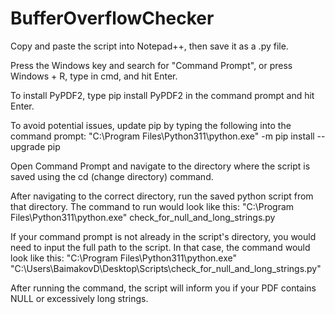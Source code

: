 # BufferOverflowChecker

Copy and paste the script into Notepad++, then save it as a .py file.

Press the Windows key and search for "Command Prompt", or press Windows + R, type in cmd, and hit Enter.

To install PyPDF2, type pip install PyPDF2 in the command prompt and hit Enter.

To avoid potential issues, update pip by typing the following into the command prompt:
"C:\Program Files\Python311\python.exe" -m pip install --upgrade pip

Open Command Prompt and navigate to the directory where the script is saved using the cd (change directory) command.

After navigating to the correct directory, run the saved python script from that directory. The command to run would look like this:
"C:\Program Files\Python311\python.exe" check_for_null_and_long_strings.py

If your command prompt is not already in the script's directory, you would need to input the full path to the script. In that case, the command would look like this:
"C:\Program Files\Python311\python.exe" "C:\Users\BaimakovD\Desktop\Scripts\check_for_null_and_long_strings.py"

After running the command, the script will inform you if your PDF contains NULL or excessively long strings.
